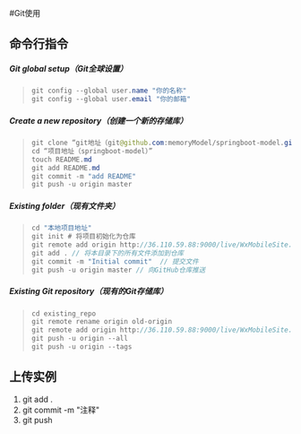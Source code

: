#Git使用

## 命令行指令

##### Git global setup（Git全球设置）

> ```java
> git config --global user.name "你的名称"
> git config --global user.email "你的邮箱"
> ```

##### Create a new repository（创建一个新的存储库）

> ```java
> git clone “git地址（git@github.com:memoryModel/springboot-model.git）”
> cd “项目地址（springboot-model）”
> touch README.md
> git add README.md
> git commit -m "add README"
> git push -u origin master
> ```

##### Existing folder（现有文件夹）

>```java
>cd "本地项目地址"
>git init # 将项目初始化为仓库
>git remote add origin http://36.110.59.88:9000/live/WxMobileSite.git # 关联GitHub仓库
>git add . // 将本目录下的所有文件添加到仓库
>git commit -m "Initial commit"  // 提交文件
>git push -u origin master // 向GitHub仓库推送
>```

##### Existing Git repository（现有的Git存储库）

> ```java
> cd existing_repo
> git remote rename origin old-origin
> git remote add origin http://36.110.59.88:9000/live/WxMobileSite.git
> git push -u origin --all
> git push -u origin --tags
> ```

## 上传实例

1. git add .
2. git commit -m "注释"
3. git push

